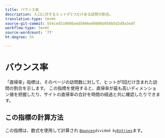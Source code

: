 ```yaml
---
title: バウンス率
description: 入口に対するヒットが1つだけある訪問の割合。
translation-type: tm+mt
source-git-commit: 554ced510600a4d5866e89806b058b5d2d9a3edf
workflow-type: tm+mt
source-wordcount: '77'
ht-degree: 5%

---
```



# バウンス率

「直帰率」指標は、そのページの訪問数に対して、ヒットが1回だけ含まれた訪問の割合を示します。 この指標を使用すると、直帰率が最も高いディメンション値を把握したり、サイトの直帰率の合計を時間の経過と共に確認したりできます。

## この指標の計算方法

この指標は、数式を使用して計算され [`Bounces`](bounces.md)` divided by `[`Entries`](entries.md)ます。
